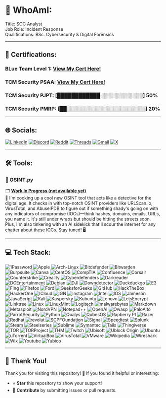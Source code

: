 # 💫 WhoAmI:<br>
Title: SOC Analyst<br>
Job Role: Incident Response<br>
Qualifications: BSc. Cybersecurity & Digital Forensics

---
## 🪪 Certifications:
### BLue Team Level 1: [View My Cert Here!](https://www.credly.com/badges/29026b4b-6ad7-41df-ace3-3b2d52b50838/linked_in?t=sent2g)<br>
### TCM Security PSAA: [View My Cert Here!](https://certified.tcm-sec.com/4d5cdd1c-a80a-415d-8319-80df85715484)<br>
### TCM Security PJPT: [████████████░░░░░░░░░░░░] 50%
### TCM Security PMRP: [██░░░░░░░░░░░░░░░░░░░░░░] 20%

---
## 🌐 Socials:
[![LinkedIn](https://img.shields.io/badge/LinkedIn-%230077B5.svg?style=for-the-badge&logo=linkedin&logoColor=white)](https://linkedin.com/in/luke-mckeever-527b2018a) 
[![Discord](https://img.shields.io/badge/Discord-%237289DA.svg?style=for-the-badge&logo=discord&logoColor=white)](https://discord.gg/http://discordapp.com/users/merta12300) 
[![Reddit](https://img.shields.io/badge/Reddit-FF4500?style=for-the-badge&logo=reddit&logoColor=white)](https://www.reddit.com/user/Merta123000)
[![Threads](https://img.shields.io/badge/Threads-%23000000.svg?style=for-the-badge&logo=threads&logoColor=white)](https://www.threads.net/@lukemckeever12)
[![Gmail](https://img.shields.io/badge/Gmail-FF4500?style=for-the-badge&logo=gmail&logoColor=white)](mailto:lukemckeever12@gmail.com)
[![X](https://img.shields.io/badge/X-%23000000.svg?style=for-the-badge&logo=x&logoColor=white)](https://x.com/lukemckeever12)


---
## 🛠️ Tools:

### 🔎 OSINT.py
🗂️ [**Work In Progress (not available yet)**](https://github.com/luke-mckeever/XXXXXXX)  
🚨 I'm cooking up a cool new OSINT tool that acts like a detective for the digital age. 
It checks in with top-notch OSINT providers like URLScan.io, VirusTotal, and AbuseIPDB to figure out if something shady's going on with any indicators of compromise (IOCs)—think hashes, domains, emails, URLs, you name it. 
It's still under wraps but should be hitting the streets soon. 
Plus, I'm also tinkering with an AI sidekick that'll scour the internet for any chatter about these IOCs. Stay tuned! 🖥️

---
## 💻 Tech Stack:
![1Password](https://img.shields.io/badge/1Password-blue?style=for-the-badge&logo=1password&logoColor=white) 
![Apple](https://img.shields.io/badge/Apple-%23000000.svg?style=for-the-badge&logo=apple&logoColor=white) 
![Arch-Linux](https://img.shields.io/badge/Arch--Linux-%231793D1.svg?style=for-the-badge&logo=archlinux&logoColor=white) 
![Bitdefender](https://img.shields.io/badge/Bitdefender-%23ED1C24.svg?style=for-the-badge&logo=bitdefender&logoColor=white) 
![Bitwarden](https://img.shields.io/badge/Bitwarden-%23175DDC.svg?style=for-the-badge&logo=bitwarden&logoColor=white) 
![Burpsuite](https://img.shields.io/badge/Burpsuite-%23FF6633.svg?style=for-the-badge&logo=burpsuite&logoColor=white)
![Canva](https://img.shields.io/badge/Canva-%2300C4CC.svg?style=for-the-badge&logo=canva&logoColor=white) 
![CentOS](https://img.shields.io/badge/CentOS-%23932178.svg?style=for-the-badge&logo=centos&logoColor=white) 
![CompTIA](https://img.shields.io/badge/CompTIA-%23FC8202F.svg?style=for-the-badge&logo=comptia&logoColor=white) 
![Confluence](https://img.shields.io/badge/Confluence-%23172B4D.svg?style=for-the-badge&logo=confluence&logoColor=white) 
![Corsair](https://img.shields.io/badge/Corsair-%23000000.svg?style=for-the-badge&logo=corsair&logoColor=white) 
![Counterstrike](https://img.shields.io/badge/Counter--Strike-%23000000.svg?style=for-the-badge&logo=counterstrike&logoColor=white) 
![Creality](https://img.shields.io/badge/Creality-%23000000.svg?style=for-the-badge&logo=creality&logoColor=white) 
![Cyberdefenders](https://img.shields.io/badge/Cyber--Defense-%23335EEA.svg?style=for-the-badge&logo=cyberdefenders&logoColor=White) 
![Darkreader](https://img.shields.io/badge/Darkreader-%23000000.svg?style=for-the-badge&logo=darkreader&logoColor=white) 
![DCEntertainment](https://img.shields.io/badge/Detective--Comics-%230078F0.svg?style=for-the-badge&logo=dcentertainment&logoColor=White) 
![Debian](https://img.shields.io/badge/Debian-%23A81D33.svg?style=for-the-badge&logo=debian&logoColor=white)
![DJI](https://img.shields.io/badge/DJI-%23000000.svg?style=for-the-badge&logo=dji&logoColor=White) 
![Downdetector](https://img.shields.io/badge/Downdetector-%23FF160A.svg?style=for-the-badge&logo=downdetector&logoColor=White) 
![Duckduckgo](https://img.shields.io/badge/Duck--Duck--Go-%23DE5833.svg?style=for-the-badge&logo=duckduckgo&logoColor=white) 
![E3](https://img.shields.io/badge/E3-%23E73D2F.svg?style=for-the-badge&logo=e3&logoColor=white)
![Fing](https://img.shields.io/badge/Fing-%23DE5833.svg?style=for-the-badge&logo=fing&logoColor=white)
![Firefox](https://img.shields.io/badge/Firefox-%23FF7139.svg?style=for-the-badge&logo=firefoxbrowser&logoColor=white)
![Ford](https://img.shields.io/badge/Ford-%2300274E.svg?style=for-the-badge&logo=ford&logoColor=white)
![GeeksforGeeks](https://img.shields.io/badge/Geeks--for--geeks-%232F8D46.svg?style=for-the-badge&logo=geeksforgeeks&logoColor=white)
![GitHub](https://img.shields.io/badge/GitHub-%23181717.svg?style=for-the-badge&logo=github&logoColor=white)
![HackTheBox](https://img.shields.io/badge/Hack--The--Box-%239FEF00.svg?style=for-the-badge&logo=hackthebox&logoColor=white)
![HackerOne](https://img.shields.io/badge/Hacker--One-%23DE5833.svg?style=for-the-badge&logo=hackerone&logoColor=white)
![ICloud](https://img.shields.io/badge/ICloud-%233693F3.svg?style=for-the-badge&logo=icloud&logoColor=white)
![IGN](https://img.shields.io/badge/IGN-%23BF1313.svg?style=for-the-badge&logo=ign&logoColor=white)
![Instagram](https://img.shields.io/badge/Instagram-%23FF0069.svg?style=for-the-badge&logo=instagram&logoColor=white)
![Intel](https://img.shields.io/badge/Intel-%230071C5.svg?style=for-the-badge&logo=intel&logoColor=white)
![IOS](https://img.shields.io/badge/IOS-%23000000.svg?style=for-the-badge&logo=ios&logoColor=white)
![Jameson](https://img.shields.io/badge/Jameson-%23004027.svg?style=for-the-badge&logo=jameson&logoColor=white)
![JavaScript](https://img.shields.io/badge/JavaScript-%23F7DF1E.svg?style=for-the-badge&logo=javascript&logoColor=white)
![Kali](https://img.shields.io/badge/Kali-%23557C94.svg?style=for-the-badge&logo=kalilinux&logoColor=white)
![Kaspersky](https://img.shields.io/badge/Kaspersky-%23006D5C.svg?style=for-the-badge&logo=kaspersky&logoColor=white)
![Kubuntu](https://img.shields.io/badge/Kubuntu-%230079C1.svg?style=for-the-badge&logo=kubuntu&logoColor=white)
![Lenovo](https://img.shields.io/badge/Lenovo-%23E2231A.svg?style=for-the-badge&logo=lenovo&logoColor=white)
![LetsEncrypt](https://img.shields.io/badge/Lets--Encrypt-%23003A70.svg?style=for-the-badge&logo=letsencrypt&logoColor=white)
![Linktree](https://img.shields.io/badge/Linktree-%2343E55E.svg?style=for-the-badge&logo=linktree&logoColor=white)
![Linux](https://img.shields.io/badge/Linux-%23FCC624.svg?style=for-the-badge&logo=linux&logoColor=white)
![LinuxMint](https://img.shields.io/badge/Linux--Mint-%2386BE43.svg?style=for-the-badge&logo=linuxmint&logoColor=white)
![Logitech](https://img.shields.io/badge/Logitech-%2300B8FC.svg?style=for-the-badge&logo=logitechg&logoColor=white)
![malwarebytes](https://img.shields.io/badge/Malwarebytes-%230D3ECC.svg?style=for-the-badge&logo=malwarebytes&logoColor=white)
![Markdown](https://img.shields.io/badge/markdown-%23000000.svg?style=for-the-badge&logo=markdown&logoColor=white) 
![Metasploit](https://img.shields.io/badge/Metasploit-%232596CD.svg?style=for-the-badge&logo=metasploit&logoColor=white)
![NordVPN](https://img.shields.io/badge/NordVPN-%234687FF.svg?style=for-the-badge&logo=nordvpn&logoColor=white)
![Notepad++](https://img.shields.io/badge/Notepad%2B%2B-%2390E59A.svg?style=for-the-badge&logo=notepadplusplus&logoColor=grey)
![OpenAI](https://img.shields.io/badge/OpenAI-%23412991.svg?style=for-the-badge&logo=openai&logoColor=white)
![Owasp](https://img.shields.io/badge/OWASP-%23000000.svg?style=for-the-badge&logo=owasp&logoColor=white)
![PaloAlto](https://img.shields.io/badge/Palo--Alto-%23F04E23.svg?style=for-the-badge&logo=paloaltonetworks&logoColor=white)
![ParrotSecurity](https://img.shields.io/badge/Parrot--Security-%2315E0ED.svg?style=for-the-badge&logo=parrotsecurity&logoColor=white)
![Python](https://img.shields.io/badge/Python-%233776AB.svg?style=for-the-badge&logo=python&logoColor=white)
![Qualys](https://img.shields.io/badge/Qualys-%23ED2E26.svg?style=for-the-badge&logo=qualys&logoColor=white)
![QubesOS](https://img.shields.io/badge/QubesOS-%233874D8.svg?style=for-the-badge&logo=qubesos&logoColor=white)
![Rapberry PI](https://img.shields.io/badge/Raspberry--Pi-%23A22846.svg?style=for-the-badge&logo=raspberrypi&logoColor=white)
![Razer](https://img.shields.io/badge/Razer-%2300FF00.svg?style=for-the-badge&logo=razer&logoColor=black)
![Redhat](https://img.shields.io/badge/Redhat-%23EE0000.svg?style=for-the-badge&logo=redhat&logoColor=white)
![revolut](https://img.shields.io/badge/Revolut-%23191C1F.svg?style=for-the-badge&logo=revolut&logoColor=white)
![SCPFOundation](https://img.shields.io/badge/SCP--Foundation-%23FFFFFF.svg?style=for-the-badge&logo=scpfoundation&logoColor=black)
![Signal](https://img.shields.io/badge/Signal-%233B45FD.svg?style=for-the-badge&logo=signal&logoColor=white)
![Speedtest](https://img.shields.io/badge/Speedtest-%23141526.svg?style=for-the-badge&logo=speedtest&logoColor=white)
![Splunk](https://img.shields.io/badge/Splunk-%23000000.svg?style=for-the-badge&logo=splunk&logoColor=white)
![Steam](https://img.shields.io/badge/Steam-%23000000.svg?style=for-the-badge&logo=steam&logoColor=white)
![Steelseries](https://img.shields.io/badge/Steelseries-%23FF5200.svg?style=for-the-badge&logo=steelseries&logoColor=white)
![Sublime](https://img.shields.io/badge/Sublime-%23FF9800.svg?style=for-the-badge&logo=sublimetext&logoColor=white)
![Symantec](https://img.shields.io/badge/Symantec-%23FDB511.svg?style=for-the-badge&logo=symantec&logoColor=white)
![Tails](https://img.shields.io/badge/Tails-%2356347C.svg?style=for-the-badge&logo=tails&logoColor=white)
![Thingiverse](https://img.shields.io/badge/Thingiverse-%23248BFB.svg?style=for-the-badge&logo=thingiverse&logoColor=white)
![TOR](https://img.shields.io/badge/TOR--Browser-%237D4698.svg?style=for-the-badge&logo=torbrowser&logoColor=white)
![TORProject](https://img.shields.io/badge/TOR--Project-%237D4698.svg?style=for-the-badge&logo=torproject&logoColor=white)
![THM](https://img.shields.io/badge/Try--Hack--Me-%23212C42.svg?style=for-the-badge&logo=tryhackme&logoColor=white)
![Twitch](https://img.shields.io/badge/Twitch-%239146FF.svg?style=for-the-badge&logo=twitch&logoColor=white)
![Ubisoft](https://img.shields.io/badge/Ubisoft-%23000000.svg?style=for-the-badge&logo=Ubisoft&logoColor=white)
![Ublock Origin](https://img.shields.io/badge/uBlock--Origin-%23800000.svg?style=for-the-badge&logo=ublockorigin&logoColor=white)
![Ubuntu](https://img.shields.io/badge/Ubuntu-%23E95420.svg?style=for-the-badge&logo=ubunty&logoColor=white)
![uTorrent](https://img.shields.io/badge/uTorrent-%2376B83F.svg?style=for-the-badge&logo=utorrent&logoColor=white)
![VirtualBox](https://img.shields.io/badge/VirtualBox-%232F61B4.svg?style=for-the-badge&logo=virtualbox&logoColor=white)
![VirusTotal](https://img.shields.io/badge/VirusTotal-%23394EFF.svg?style=for-the-badge&logo=virustotal&logoColor=white)
![VMware](https://img.shields.io/badge/Vmware-%23607078.svg?style=for-the-badge&logo=vmware&logoColor=white)
![Wikipedia](https://img.shields.io/badge/Wikipedia-%23000000.svg?style=for-the-badge&logo=wikipedia&logoColor=white)
![Wireshark](https://img.shields.io/badge/Wireshark-%231679A7.svg?style=for-the-badge&logo=wireshark&logoColor=white)
![Wix](https://img.shields.io/badge/Wix-%230C6EFC.svg?style=for-the-badge&logo=wix&logoColor=white)
![Youtube](https://img.shields.io/badge/YouTube-%23FF0000.svg?style=for-the-badge&logo=youtube&logoColor=white)
![Yubico](https://img.shields.io/badge/Yubico-%2384BD00.svg?style=for-the-badge&logo=yubico&logoColor=white)


---

## 🙏 Thank You!

Thank you for visiting this repository! 🎉 If you found it helpful or interesting:

- ⭐ **Star** this repository to show your support!
- 📝 **Contribute** by submitting issues or pull requests.
